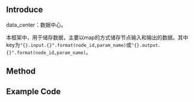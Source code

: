 

## Introduce

data_center：数据中心。

本框架中，用于储存数据，主要以map的方式储存节点输入和输出的数据。其中key为`"{}.input.{}".format(node_id,param_name)`或`"{}.output.{}".format(node_id,param_name)`。



## Method




## Example Code

```python
```

